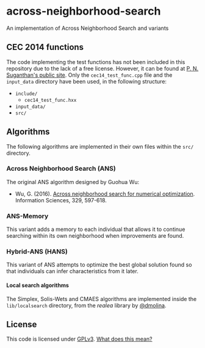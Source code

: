 # across-neighborhood-search
An implementation of Across Neighborhood Search and variants

## CEC 2014 functions

The code implementing the test functions has not been included in this repository due to the lack of a free license. However, it can be found at [P. N. Suganthan's public site](http://web.mysites.ntu.edu.sg/epnsugan/PublicSite/Shared%20Documents/CEC-2014/cec14-c-code.zip). Only the `cec14_test_func.cpp` file and the `input_data` directory have been used, in the following structure:

* `include/`
    * `cec14_test_func.hxx`
* `input_data/`
* `src/`


## Algorithms

The following algorithms are implemented in their own files within the `src/` directory.

### Across Neighborhood Search (ANS)

The original ANS algorithm designed by Guohua Wu:

* Wu, G. (2016). [Across neighborhood search for numerical optimization](https://arxiv.org/pdf/1401.3376.pdf). Information Sciences, 329, 597-618.

### ANS-Memory

This variant adds a memory to each individual that allows it to continue searching within its own neighborhood when improvements are found.

### Hybrid-ANS (HANS)

This variant of ANS attempts to optimize the best global solution found so that individuals can infer characteristics from it later.

#### Local search algorithms

The Simplex, Solis-Wets and CMAES algorithms are implemented inside the `lib/localsearch` directory, from the *realea* library by [@dmolina](https://github.com/dmolina).

## License

This code is licensed under [GPLv3](https://github.com/fdavidcl/across-neighborhood-search/blob/master/LICENSE). [What does this mean?](https://tldrlegal.com/license/gnu-general-public-license-v3-%28gpl-3%29)
